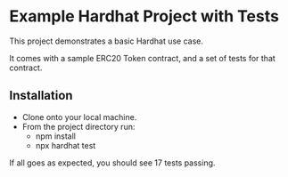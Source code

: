 # Example Hardhat Project with Tests

This project demonstrates a basic Hardhat use case. 

It comes with a sample ERC20 Token contract, and a set of tests for that contract.

## Installation
- Clone onto your local machine.
- From the project directory run:
  - npm install
  - npx hardhat test
 
If all goes as expected, you should see 17 tests passing.
